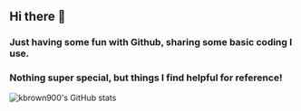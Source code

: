 ## Hi there 👋
### Just having some fun with Github, sharing some basic coding I use. 
### Nothing super special, but things I find helpful for reference!

![kbrown900's GitHub stats](https://github-readme-stats.vercel.app/api?username=kbrown900&show_icons=true&theme=dark)
